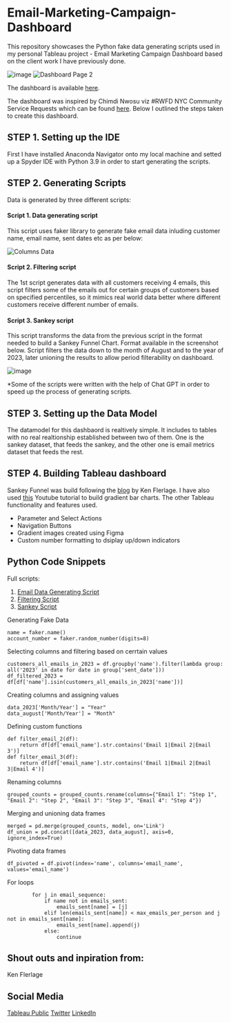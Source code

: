 # Email-Marketing-Campaign-Dashboard
This repository showcases the Python fake data generating scripts used in my personal Tableau project - Email Marketing Campaign Dashboard based on the client work I have previously done.

![image](https://github.com/Marius321/Email-Marketing-Campaign-Dashboard/assets/117634180/aff9e96d-0ce1-4c0e-b5bc-3c8ed79742cb)
![Dashboard Page 2](https://github.com/Marius321/Email-Marketing-Campaign-Dashboard/assets/117634180/9b9e5231-4ad2-4d5d-b853-f8c838bedc15)

The dashboard is available [here]().

The dashboard was inspired by Chimdi Nwosu viz #RWFD NYC Community Service Requests which can be found [here](https://public.tableau.com/app/profile/chimdi.nwosu/viz/RWFD-NYCCommunityServiceRequests/Overview). Below I outlined the steps taken to create this dashboard.

## STEP 1. Setting up the IDE
First I have installed Anaconda Navigator onto my local machine and setted up a Spyder IDE with Python 3.9 in order to start generating the scripts. 

## STEP 2. Generating Scripts
Data is generated by three different scripts:
#### Script 1. Data generating script
This script uses faker library to generate fake email data inluding customer name, email name, sent dates etc as per below:

![Columns Data](https://github.com/Marius321/Email-Marketing-Campaign-Dashboard/assets/117634180/5edfdca5-7d8e-432a-9462-15c73af81257)

#### Script 2. Filtering script
The 1st script generates data with all customers receiving 4 emails, this script filters some of the emails out for certain groups of customers based on specified percentiles, so it mimics real world data better where different customers receive different number of emails.

#### Script 3. Sankey script
This script transforms the data from the previous script in the format needed to build a Sankey Funnel Chart. Format available in the screenshot below. Script filters the data down to the month of August and to the year of 2023, later unioning the results to allow period filterability on dashboard.

![image](https://github.com/Marius321/Email-Marketing-Campaign-Dashboard/assets/117634180/99f49745-76bf-4b4f-bd80-4adea18406fd)

*Some of the scripts were written with the help of Chat GPT in order to speed up the process of generating scripts. 

## STEP 3. Setting up the Data Model
The datamodel for this dashbaord is realtively simple. It includes to tables with no real realtionship established between two of them. One is the sankey dataset, that feeds the sankey, and the other one is email metrics dataset that feeds the rest.

## STEP 4. Building Tableau dashboard
Sankey Funnel was build following the [blog](https://www.flerlagetwins.com/2019/11/sankey-funnel.html) by Ken Flerlage. I have also used [this](https://www.youtube.com/watch?v=NwV6FWAbPAM) Youtube tutorial to build gradient bar charts. The other Tableau functionality and features used.
- Parameter and Select Actions
- Navigation Buttons
- Gradient images created using Figma
- Custom number formatting to dsiplay up/down indicators

## Python Code Snippets
Full scripts: 
1. [Email Data Generating Script](https://github.com/Marius321/Email-Marketing-Campaign-Dashboard/blob/main/generate_emails.py)
2. [Filtering Script](https://github.com/Marius321/Email-Marketing-Campaign-Dashboard/blob/main/filter_emails.py)
3. [Sankey Script](https://github.com/Marius321/Email-Marketing-Campaign-Dashboard/blob/main/sankey.py)

Generating Fake Data
```
name = faker.name()
account_number = faker.random_number(digits=8)
```
Selecting columns and filtering based on cerrtain values
```
customers_all_emails_in_2023 = df.groupby('name').filter(lambda group: all('2023' in date for date in group['sent_date']))
df_filtered_2023 = df[df['name'].isin(customers_all_emails_in_2023['name'])]
```
Creating columns and assigning values
```
data_2023['Month/Year'] = "Year"
data_august['Month/Year'] = "Month"
```
Defining custom functions
```
def filter_email_2(df):
    return df[df['email_name'].str.contains('Email 1|Email 2|Email 3')]
def filter_email_3(df):
    return df[df['email_name'].str.contains('Email 1|Email 2|Email 3|Email 4')]
```
Renaming columns
```
grouped_counts = grouped_counts.rename(columns={"Email 1": "Step 1", "Email 2": "Step 2", "Email 3": "Step 3", "Email 4": "Step 4"})
```
Merging and unioning data frames
```
merged = pd.merge(grouped_counts, model, on='Link')
df_union = pd.concat([data_2023, data_august], axis=0, ignore_index=True)
```
Pivoting data frames
```
df_pivoted = df.pivot(index='name', columns='email_name', values='email_name')
```
For loops
```
        for j in email_sequence:
            if name not in emails_sent:
                emails_sent[name] = [j]
            elif len(emails_sent[name]) < max_emails_per_person and j not in emails_sent[name]:
                emails_sent[name].append(j)
            else:
                continue
```
## Shout outs and inpiration from:
Ken Flerlage

## Social Media
[Tableau Public](https://public.tableau.com/app/profile/marius5597)
[Twitter](https://twitter.com/VizMarius)
[LinkedIn](https://www.linkedin.com/in/mariusnikiforovas/)
